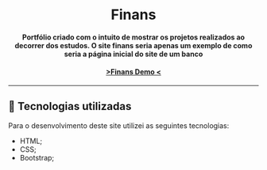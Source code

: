 <h1 align="center">
  <br>Finans 
</h1>

<h4 align="center">
  Portfólio criado com o intuito de mostrar os projetos realizados ao decorrer dos estudos.
  O site finans seria apenas um exemplo de como seria a página inicial do site de um banco
</h4>

<h4 align="center"><a href="https://arturneri.github.io/Site-Financeiro-Finans-/"> >Finans Demo   <</a></h4>

---

## 💼 Tecnologias utilizadas

Para o desenvolvimento deste site utilizei as seguintes tecnologias:

- HTML;
- CSS;
- Bootstrap;



